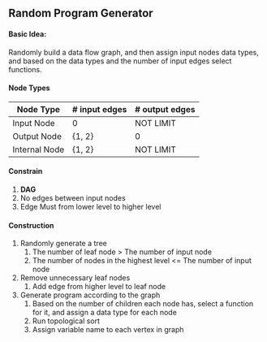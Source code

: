 ## Random Program Generator

#### Basic Idea:

Randomly build a data flow graph, and then assign input nodes data types, and based on the data types and the number of input edges select functions.

#### Node Types

| Node Type     | # input edges | # output edges |
| ------------- | ------------- | -------------- |
| Input Node    | 0             | NOT LIMIT      |
| Output Node   | {1, 2}        | 0              |
| Internal Node | {1, 2}        | NOT LIMIT      |

#### Constrain

1. **DAG**
2. No edges between input nodes
3. Edge Must from lower level to higher level

#### Construction

1. Randomly generate a tree
   1. The number of leaf node > The number of input node
   2. The number of nodes in the highest level <= The number of input node
2. Remove unnecessary leaf nodes
   1. Add edge from higher level to leaf node
3. Generate program according to the graph
   1. Based on the number of children each node has, select a function for it, and assign a data type for each node
   2. Run topological sort
   3. Assign variable name to each vertex in graph